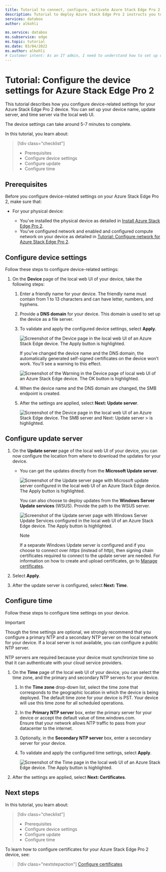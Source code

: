```yaml
---
title: Tutorial to connect, configure, activate Azure Stack Edge Pro 2 device 
description: Tutorial to deploy Azure Stack Edge Pro 2 instructs you to configure device settings including device name, update server, and time server via the local web UI
services: databox
author: alkohli

ms.service: databox
ms.subservice: edge
ms.topic: tutorial
ms.date: 03/04/2022
ms.author: alkohli
# Customer intent: As an IT admin, I need to understand how to set up device name, update server and time server via the local web UI of Azure Stack Edge Pro 2 so I can use the device to transfer data to Azure. 
---
```

# Tutorial: Configure the device settings for Azure Stack Edge Pro 2

This tutorial describes how you configure device-related settings for your Azure Stack Edge Pro 2 device. You can set up your device name, update server, and time server via the local web UI.


The device settings can take around 5-7 minutes to complete.

In this tutorial, you learn about:

> [!div class="checklist"]
>
> * Prerequisites
> * Configure device settings
> * Configure update 
> * Configure time

## Prerequisites


Before you configure device-related settings on your Azure Stack Edge Pro 2, make sure that:

* For your physical device:

    - You've installed the physical device as detailed in [Install Azure Stack Edge Pro 2](azure-stack-edge-pro-2-deploy-install.md).
    - You've configured network and enabled and configured compute network on your device as detailed in [Tutorial: Configure network for Azure Stack Edge Pro 2](azure-stack-edge-pro-2-deploy-configure-network-compute-web-proxy.md).


## Configure device settings

Follow these steps to configure device-related settings:

1. On the **Device** page of the local web UI of your device, take the following steps:

    1. Enter a friendly name for your device. The friendly name must contain from 1 to 13 characters and can have letter, numbers, and hyphens.

    2. Provide a **DNS domain** for your device. This domain is used to set up the device as a file server.

    3. To validate and apply the configured device settings, select **Apply**.

        ![Screenshot of the Device page in the local web UI of an Azure Stack Edge device. The Apply button is highlighted.](./media/azure-stack-edge-pro-2-deploy-set-up-device-update-time/device-1.png)

        If you’ve changed the device name and the DNS domain, the automatically generated self-signed certificates on the device won’t work. You'll see a warning to this effect.
    

        ![Screenshot of the Warning in the Device page of local web UI of an Azure Stack Edge device. The OK button is highlighted.](./media/azure-stack-edge-pro-2-deploy-set-up-device-update-time/device-2.png)

    4. When the device name and the DNS domain are changed, the SMB endpoint is created.  

    5. After the settings are applied, select **Next: Update server**.

        ![Screenshot of the Device page in the local web UI of an Azure Stack Edge device. The SMB server and Next: Update server > is highlighted.](./media/azure-stack-edge-pro-2-deploy-set-up-device-update-time/device-3.png)

## Configure update server

1. On the **Update server** page of the local web UI of your device, you can now configure the location from where to download the updates for your device.  

    - You can get the updates directly from the **Microsoft Update server**.

        ![Screenshot of the Update server page with Microsoft update server configured in the local web UI of an Azure Stack Edge device. The Apply button is highlighted.](./media/azure-stack-edge-pro-2-deploy-set-up-device-update-time/update-1.png)

        You can also choose to deploy updates from the **Windows Server Update services** (WSUS). Provide the path to the WSUS server.
        
        ![Screenshot of the Update server page with Windows Server Update Services configured in the local web UI of an Azure Stack Edge device. The Apply button is highlighted.](./media/azure-stack-edge-pro-2-deploy-set-up-device-update-time/update-2.png)

        > [!NOTE] 
        > If a separate Windows Update server is configured and if you choose to connect over *https* (instead of *http*), then signing chain certificates required to connect to the update server are needed. For information on how to create and upload certificates, go to [Manage certificates](azure-stack-edge-gpu-manage-certificates.md). 

2. Select **Apply**.
3. After the update server is configured, select **Next: Time**.
    

## Configure time

Follow these steps to configure time settings on your device. 

> [!IMPORTANT]
> Though the time settings are optional, we strongly recommend that you configure a primary NTP and a secondary NTP server on the local network for your device. If a local server is not available, you can configure a public NTP server.

NTP servers are required because your device must synchronize time so that it can authenticate with your cloud service providers.

1. On the **Time** page of the local web UI of your device, you can select the time zone, and the primary and secondary NTP servers for your device.  
    
    1. In the **Time zone** drop-down list, select the time zone that corresponds to the geographic location in which the device is being deployed.
        The default time zone for your device is PST. Your device will use this time zone for all scheduled operations.

    2. In the **Primary NTP server** box, enter the primary server for your device or accept the default value of time.windows.com.  
        Ensure that your network allows NTP traffic to pass from your datacenter to the internet.

    3. Optionally, in the **Secondary NTP server** box, enter a secondary server for your device.

    4. To validate and apply the configured time settings, select **Apply**.

        ![Screenshot of the Time page in the local web UI of an Azure Stack Edge device. The Apply button is highlighted.](./media/azure-stack-edge-pro-2-deploy-set-up-device-update-time/time-1.png)

2. After the settings are applied, select **Next: Certificates**.


## Next steps

In this tutorial, you learn about:

> [!div class="checklist"]
>
> * Prerequisites
> * Configure device settings
> * Configure update 
> * Configure time

To learn how to configure certificates for your Azure Stack Edge Pro 2 device, see:

> [!div class="nextstepaction"]
> [Configure certificates](./azure-stack-edge-pro-2-deploy-configure-certificates.md)
